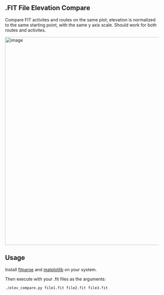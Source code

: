 ## .FIT File Elevation Compare
Compare FIT activites and routes on the same plot, elevation is normalized to the same starting point, with the same y axis scale. Should work for both routes and activites.

<img width="1492" height="684" alt="image" src="https://github.com/user-attachments/assets/1ede1cbe-4d3c-4fe3-b3b0-4ca988f32a81" />

## Usage
Install [fitparse](https://pypi.org/project/fitparse/) and [matplotlib](https://pypi.org/project/matplotlib/) on your system.

Then execute with your .fit files as the arguments:
```
./elev_compare.py file1.fit file2.fit file3.fit
```

